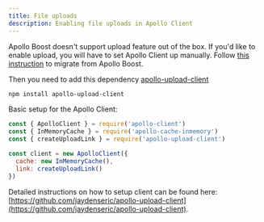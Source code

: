 ```yaml
---
title: File uploads
description: Enabling file uploads in Apollo Client
---
```


Apollo Boost doesn't support upload feature out of the box. If you'd like to enable upload, you will have to set Apollo Client up manually. Follow [this instruction](https://www.apollographql.com/docs/react/migrating/boost-migration) to migrate from Apollo Boost.

Then you need to add this dependency [apollo-upload-client](https://github.com/jaydenseric/apollo-upload-client)

```bash
npm install apollo-upload-client
```

Basic setup for the Apollo Client:

```js
const { ApolloClient } = require('apollo-client')
const { InMemoryCache } = require('apollo-cache-inmemory')
const { createUploadLink } = require('apollo-upload-client')

const client = new ApolloClient({
  cache: new InMemoryCache(),
  link: createUploadLink()
})
```

Detailed instructions on how to setup client can be found here: [https://github.com/jaydenseric/apollo-upload-client](https://github.com/jaydenseric/apollo-upload-client).
